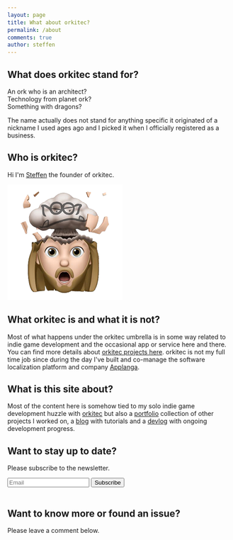 ```yaml
---
layout: page
title: What about orkitec?
permalink: /about
comments: true
author: steffen
---
```

## What does orkitec stand for?

An ork who is an architect?    
Technology from planet ork?   
Something with dragons?   

The name actually does not stand for anything specific it originated of a nickname I used ages ago and I picked it when I officially registered as a business.

## Who is orkitec?

Hi I'm [Steffen](/steffen) the founder of orkitec. 

<img src="/assets/images/headexplode_400x400.png" alt="Steffen">

## What orkitec is and what it is not?

Most of what happens under the orkitec umbrella is in some way related to indie game development and the occasional app or service here and there. You can find more details about [orkitec projects here](/portfolio/orkitec).
orkitec is not my full time job since during the day I've built and co-manage the software localization platform and company [Applanga](/portfolio/mbaas-development/Applanga).

## What is this site about?

Most of the content here is somehow tied to my solo indie game development huzzle with [orkitec](/portfolio/orkitec) but also a [portfolio](/portfolio/) collection of other projects I worked on, a [blog](/blog/) with tutorials and a [devlog](/blog/devlog/) with ongoing development progress.

## Want to stay up to date?

Please subscribe to the newsletter.
<div class="aboutnewsletter">
<form action="{{site.mailchimp-list}}" method="post" name="mc-embedded-subscribe-form" class="wj-contact-form validate" target="_blank" novalidate >
        <div class="mc-field-group">
            <input type="email" placeholder="Email" name="EMAIL" class="required email" id="mce-EMAIL" autocomplete="on" required>
            <input type="submit" value="Subscribe" name="subscribe">
        </div>
</form>
</div>
<br>

## Want to know more or found an issue?

Please leave a comment below.
<!--stackedit_data:
eyJoaXN0b3J5IjpbLTE1MjIwODgxODEsMjY3NjQwMzM3LDE4Nz
M4NjUwNDksMTcxOTk0MjIyMCwtOTEyMzMzNTIxLDEyMjY0ODg0
NjUsLTk3ODcwNzIwMywtMTA3NDY2NDkyMF19
-->